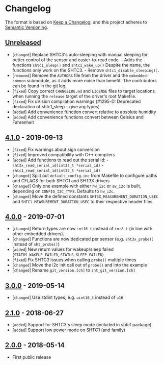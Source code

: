 # Changelog

The format is based on [Keep a Changelog](https://keepachangelog.com/en/1.0.0/),
and this project adheres to [Semantic Versioning](https://semver.org/spec/v2.0.0.html).

## [Unreleased]

 * [`changed`]  Replace SHTC3's auto-sleeping with manual sleeping for better
                control of the sensor and easier-to-read code.
                - Adds the functions `shtc1_sleep()` and `shtc1_wake_up()`
                  Despite the name, the functions only work on the SHTC3.
                - Remove `shtc1_disable_sleeping()`.
 * [`removed`]  Remove the `AUTHORS` file from the driver and the
                `embedded-common` submodule, as it adds more noise than benefit.
                The contributors can be found in the git log.
 * [`fixed`]    Copy correct `CHANGELOG.md` and `LICENSE` files to target
                locations when running the `release` target of the driver's root
                Makefile.
 * [`fixed`]    Fix uVision compilation warnings (#1295-D: Deprecated
                declaration of shtc1_sleep - give arg types)
 * [`added`]    Add convenience function convert relative to absolute humidity
 * [`added`]    Add convenience functions convert between Celsius and Fahrenheit

## [4.1.0] - 2019-09-13

 * [`fixed`]    Fix warnings about sign conversion
 * [`fixed`]    Improved compatibility with C++ compilers
 * [`added`]    Add functions to read out the serial id:
                - `sht3x_read_serial_id(int32_t *serial_id)`
                - `shtc1_read_serial_id(int32_t *serial_id)`
 * [`changed`]  Split out `default_config.inc` from Makefile to configure paths
                and CFLAGS for both SHTC1 and SHT3X drivers
 * [`changed`]  Only one example with either `hw_i2c` or `sw_i2c` is built,
                depending on `CONFIG_I2C_TYPE`. Defaults to `hw_i2c`.
 * [`changed`]  Move the defined constants `SHT3X_MEASUREMENT_DURATION_USEC`
                and `SHTC1_MEASUREMENT_DURATION_USEC` to their respective
                header files.

## [4.0.0] - 2019-07-01

 * [`changed`]  Return types are now `int16_t` instead of `int8_t` (in line with
                other embedded drivers).
 * [`changed`]  Functions are now dedicated per sensor (e.g. `sht3x_probe()`
                instead of `sht_probe()`)
 * [`added`]    New return values for wakeup/sleep failed
                (`STATUS_WAKEUP_FAILED`, `STATUS_SLEEP_FAILED`)
 * [`fixed`]    Fix SHTC3 issues when calling `probe()` multiple times
 * [`changed`]  Move the i2c init call out of `probe()` and into the example
 * [`changed`]  Rename `git_version.[ch]` to `sht_git_version.[ch]`

## [3.0.0] - 2019-05-14

 * [`changed`]  Use stdint types, e.g. `uint16_t` instead of `u16`

## [2.1.0] - 2018-06-27

 * [`added`]    Support for SHTC3's sleep mode (included in shtc1 package)
 * [`added`]    Support low power mode on SHTC1 (and family)

## [2.0.0] - 2018-05-14

 * First public release

[Unreleased]: https://github.com/Sensirion/embedded-sht/compare/4.1.0...master
[4.1.0]: https://github.com/Sensirion/embedded-sht/compare/4.0.0...4.1.0
[4.0.0]: https://github.com/Sensirion/embedded-sht/compare/3.0.0...4.0.0
[3.0.0]: https://github.com/Sensirion/embedded-sht/compare/2.1.0...3.0.0
[2.1.0]: https://github.com/Sensirion/embedded-sht/compare/2.0.0...2.1.0
[2.0.0]: https://github.com/Sensirion/embedded-sht/releases/tag/2.0.0
